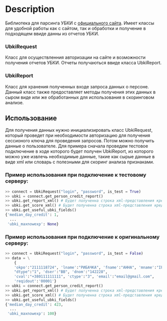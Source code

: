 # Description

Библиотека для парсинга УБКИ с [официального сайта](https://www.ubki.ua/ru/).
Имеет классы для удобной работы как с сайтом, так и обработки и получение в подходящем ввиде данны из отчетов УБКИ.

### UbkiRequest
Класс для осуществленния авторизации на сайте и возможности получения отчетов УБКИ. Отчеты получаються ввиде класса UbkiReport.

### UbkiReport
Класс для хранения полученных входе запроса данных о персоне. Данный класс также предоставляет методы получения этих данных в сыром виде или же обработанных для использования в скоринговом анализе.

## Использование
Для получения данных нужно инициализировать класс UbkiRequest, который проведет при необходимости авторизацию для получения сессионого ключа для проведения запросов. Потом можно получить данные о пользователе. Для примера сначала проведем тестовое подключение в ходе которого будет получен UbkiReport, из которого можно уже извлечь необходимые данные, такие как сырые данные в виде xml или словарь с полезными для скоринг анализа признаками.

### Пример использования при подключение к тестовому серверу:
```python
>> connect = UbkiRequest("login", "password", is_test = True)
>> ubki = connect.get_person_credit_report()
>> ubki.get_report_xml() # Будет полученна строка xml-представления кредитного отчета о физическом лице
>> ubki.get_score_xml() # Будет полученна строка xml-представления кредитного балла
>> ubki.get_useful_ubki_fields()
{'median_day_credit': 1,
  ...
 'ubki_maxnowexp': None}
```

### Пример использования при подключение к оригинальному серверу:
```python
>> connect = UbkiRequest("login", "password", is_test = False)
>> data = \
    {
    'okpo':"2111118724", 'lname':"РИБАЧКА", 'fname':"АННА", 'mname':"ІГОРЕВНА", 'bdate':"1957-10-19", 
    "dtype":"1", 'dser':"ВВ", 'dnom':"142228", 
    'cval':"+380111111111", 'ctype':"3", 'email':"email@gmail.com",
    'reqidout':'00001'}
>> ubki = connect.get_person_credit_report()
>> ubki.get_report_xml() # Будет полученна строка xml-представления кредитного отчета о физическом лице
>> ubki.get_score_xml() # Будет полученна строка xml-представления кредитного балла
>> ubki.get_useful_ubki_fields()
{'median_day_credit': 423,
  ...
 'ubki_maxnowexp': 100}
```